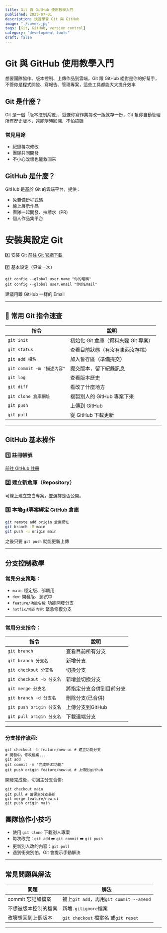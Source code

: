```yaml
---
title: Git 與 GitHub 使用教學入門
published: 2025-07-01
description: 快速學會 Git 與 GitHub
image: "./cover.jpg"
tags: [Git, GitHub, version control]
category: "development tools"
draft: false
---
```


# Git 與 GitHub 使用教學入門
想要團隊協作、版本控制、上傳作品到雲端，Git 跟 GitHub 絕對是你的好幫手，不管你是程式開發、寫報告、管理專案，這些工具都能大大提升效率

## Git 是什麼？
Git 是一個「版本控制系統」，就像你寫作業每改一版就存一份，Git 幫你自動管理所有歷史版本，還能隨時回溯、不怕搞砸

### 常見用途
- 紀錄每次修改
- 團隊共同開發
- 不小心改壞也能救回來

## GitHub 是什麼？
GitHub 是基於 Git 的雲端平台，提供：
- 免費備份程式碼
- 線上展示作品
- 團隊一起開發、拉請求（PR）
- 個人作品集平台

# 安裝與設定 Git
1️⃣ 安裝 Git
[前往 Git 官網下載](https://git-scm.com/downloads)

2️⃣ 基本設定（只做一次）
```
git config --global user.name "你的暱稱"
git config --global user.email "你的Email"
```
建議用跟 GitHub 一樣的 Email


---

## 📝 常用 Git 指令速查

| 指令                             | 說明                                  |
|----------------------------------|---------------------------------------|
| `git init`                      | 初始化 Git 倉庫（資料夾變 Git 專案） |
| `git status`                    | 查看目前狀態（有沒有東西沒存檔）      |
| `git add 檔名`                  | 加入暫存區（準備提交）                |
| `git commit -m "描述內容"`      | 提交版本，留下紀錄訊息                |
| `git log`                       | 查看版本歷史                          |
| `git diff`                      | 看改了什麼地方                        |
| `git clone 倉庫網址`            | 複製別人的 GitHub 專案下來            |
| `git push`                      | 上傳到 GitHub                         |
| `git pull`                      | 從 GitHub 下載更新                    |

---

## GitHub 基本操作

### 1️⃣ 註冊帳號
[前往 GitHub 註冊](https://github.com)

### 2️⃣ 建立新倉庫（Repository）
可線上建立空白專案，並選擇是否公開。

### 3️⃣ 本地git專案綁定 GitHub 倉庫
```bash
git remote add origin 倉庫網址
git branch -M main
git push -u origin main
```
之後只要 `git push` 就能更新上傳

---

## 分支控制教學

### 常見分支策略：
- `main`: 穩定版、部屬用
- `dev`: 開發版、測試中
- `feature/功能名稱`: 功能開發分支
- `hotfix/修正內容`: 緊急修復分支

---

### 常用分支指令：
| 指令                             | 說明                                  |
|----------------------------------|---------------------------------------|
| `git branch`                     | 查看目前所有分支                       |
| `git branch 分支名`               | 新增分支                              |
| `git checkout 分支名`             | 切換分支                              |
| `git checkout -b 分支名`          | 新增並切換分支                         |
| `git merge 分支名`                | 將指定分支合併到目前分支                |
| `git branch -d 分支名`            | 刪除分支(已合併)                       |
| `git push origin 分支名`          | 上傳分支到GitHub                      |
| `git pull origin 分支名`          | 下載遠端分支                           |
---

### 分支操作流程:
```shell
git checkout -b feature/new-ui # 建立功能分支
# 開發中，修改檔案...
git add .
git commit -m "完成新UI功能"
git push origin feature/new-ui # 上傳到github
```
開發完成後，切回主分支合併:
```shell
git checkout main
git pull # 確保主分支最新
git merge feature/new-ui
git push origin main
```

## 團隊協作小技巧

- 使用 `git clone` 下載別人專案
- 每次改完：`git add` ➡️ `git commit` ➡️ `git push`
- 更新別人改的內容：`git pull`
- 遇到衝突別怕，Git 會提示手動解決

---

## 常見問題與解法
| 問題                             | 解法                                  |
|----------------------------------|---------------------------------------|
| commit 忘記加檔案                 | 補上`git add`，再用`git commit --amend`|
| 不想被版本控制的檔案               | 新增`.gitignore`檔案                   |
| 改壞想回到上個版本                 | `git checkout` 檔案名 或`git reset`    |
---